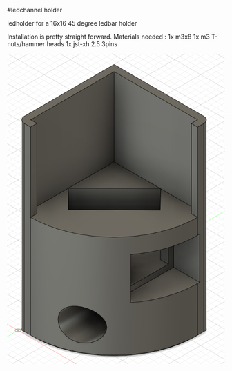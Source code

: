 #ledchannel holder


ledholder for a 16x16 45 degree ledbar holder

Installation is pretty straight forward.
Materials needed :
1x m3x8
1x m3 T-nuts/hammer heads
1x jst-xh 2.5 3pins

![led holder](img/ledholder.png)

